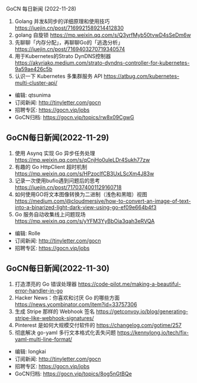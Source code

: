 GoCN 每日新闻 (2022-11-28)

1. Golang 并发&同步的详细原理和使用技巧 https://juejin.cn/post/7169921589214412830
2. golang 自旋锁 https://mp.weixin.qq.com/s/Q3yrfMyb50tvwD4sSeDm6w
3. 先聊聊「内存分配」，再聊聊Go的「逃逸分析」 https://juejin.cn/post/7169403270719340574
4. 用于Kubernetes的Strato DynDNS控制器 https://akyriako.medium.com/strato-dyndns-controller-for-kubernetes-9a59ae426c5b
5. 认识一下 Kubernetes 多集群服务 API https://atbug.com/kubernetes-multi-cluster-api/

- 编辑: qtsunima
- 订阅新闻: http://tinyletter.com/gocn
- 招聘专区: https://gocn.vip/jobs
- GoCN归档: https://gocn.vip/topics/rw8x09CgwG


## GoCN每日新闻(2022-11-29)

1. 使用 Asynq 实现 Go 异步任务处理 https://mp.weixin.qq.com/s/qCnjHo0uleLDr4Sukh77zw
2. 有趣的 Go HttpClient 超时机制 https://mp.weixin.qq.com/s/HPzoclfCB3UxLScXm4J83w
3. 记录一次使用bufio遇到问题后的思考 https://juejin.cn/post/7170374001129160718
4. 如何使用GO将文本图像转换为二进制（浅色和黑暗）视图 https://medium.com/@cloudmersive/how-to-convert-an-image-of-text-into-a-binarized-light-dark-view-using-go-ef09e664b4f3
5. Go 服务自动收集线上问题现场 https://mp.weixin.qq.com/s/yYFM3YyBbOia3qah3eRVQA

- 编辑: Rolle
- 订阅新闻: http://tinyletter.com/gocn
- 招聘专区: https://gocn.vip/jobs


## GoCN每日新闻(2022-11-30)

1. 打造漂亮的 Go 错误处理器 https://code-pilot.me/making-a-beautiful-error-handler-in-go
2. Hacker News：你喜欢和讨厌 Go 的哪些方面 https://news.ycombinator.com/item?id=33757306
3. 生成 Stripe 那样的 Webhook 签名 https://getconvoy.io/blog/generating-stripe-like-webhook-signatures/
4. Pinterest 是如何大规模交付软件的 https://changelog.com/gotime/257
5. 彻底解决 go-yaml 多行文本格式化丢失问题 https://kennylong.io/tech/fix-yaml-multi-line-format/

- 编辑: longkai
- 订阅新闻: http://tinyletter.com/gocn
- 招聘专区: https://gocn.vip/jobs
- GoCN归档: https://gocn.vip/topics/8og5nGtBQe
